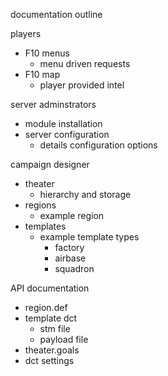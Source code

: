 documentation outline

players
  * F10 menus
    - menu driven requests
  * F10 map
    - player provided intel

server adminstrators
  * module installation
  * server configuration
    - details configuration options

campaign designer
  * theater
    - hierarchy and storage
  * regions
    - example region
  * templates
    - example template types
      * factory
      * airbase
      * squadron

API documentation
  * region.def
  * template dct
    - stm file
    - payload file
  * theater.goals
  * dct settings
